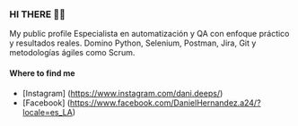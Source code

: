 ### HI THERE 👋🏻
My public profile
Especialista en automatización y QA con enfoque práctico y resultados reales.
Domino Python, Selenium, Postman, Jira, Git y metodologías ágiles como Scrum.

#### Where to find me

- [Instagram] (https://www.instagram.com/dani.deeps/)
- [Facebook] (https://www.facebook.com/DanielHernandez.a24/?locale=es_LA)
